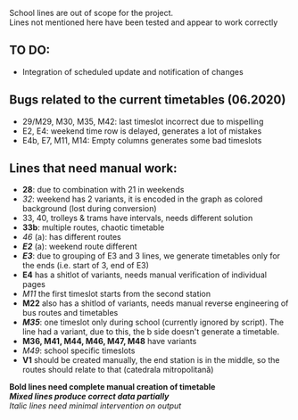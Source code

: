 School lines are out of scope for the project.  
Lines not mentioned here have been tested and appear to work correctly

## TO DO:
- Integration of scheduled update and notification of changes

## Bugs related to the current timetables (06.2020)
- 29/M29, M30, M35, M42: last timeslot incorrect due to mispelling
- E2, E4: weekend time row is delayed, generates a lot of mistakes
- E4b, E7, M11, M14: Empty columns generates some bad timeslots

## Lines that need manual work:
- **28**: due to combination with 21 in weekends
- *32*: weekend has 2 variants, it is encoded in the graph as colored background (lost during conversion)
- 33, 40, trolleys & trams have intervals, needs different solution
- **33b**: multiple routes, chaotic timetable
- *46* (a): has different routes
- _**E2**_ (a): weekend route different
- _**E3**_: due to grouping of E3 and 3 lines, we generate timetables only for the ends (i.e. start of 3, end of E3)
- **E4** has a shitlot of variants, needs manual verification of individual pages
- *M11* the first timeslot starts from the second station
- **M22** also has a shitlod of variants, needs manual reverse engineering of bus routes and timetables
- _**M35**_: one timeslot only during school (currently ignored by script). The line had a variant, due to this, the b side doesn't generate a timetable.
- **M36, M41, M44, M46, M47, M48** have variants
- *M49*: school specific timeslots
- **V1** should be created manually, the end station is in the middle, so the routes should relate to that (catedrala mitropolitană)

**Bold lines need complete manual creation of timetable**  
_**Mixed lines produce correct data partially**_  
*Italic lines need minimal intervention on output*